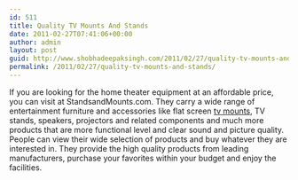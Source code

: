 ```yaml
---
id: 511
title: Quality TV Mounts And Stands
date: 2011-02-27T07:41:06+00:00
author: admin
layout: post
guid: http://www.shobhadeepaksingh.com/2011/02/27/quality-tv-mounts-and-stands/
permalink: /2011/02/27/quality-tv-mounts-and-stands/
---
```

If you are looking for the home theater equipment at an affordable price, you can visit at StandsandMounts.com. They carry a wide range of entertainment furniture and accessories like flat screen [tv mounts](http://www.standsandmounts.com/), TV stands, speakers, projectors and related components and much more products that are more functional level and clear sound and picture quality. People can view their wide selection of products and buy whatever they are interested in. They provide the high quality products from leading manufacturers, purchase your favorites within your budget and enjoy the facilities.